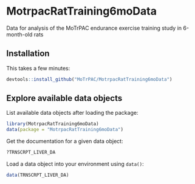 # MotrpacRatTraining6moData
Data for analysis of the MoTrPAC endurance exercise training study in 6-month-old rats

## Installation
This takes a few minutes: 
```r
devtools::install_github("MoTrPAC/MotrpacRatTraining6moData")
```
## Explore available data objects
List available data objects after loading the package:
```r
library(MotrpacRatTraining6moData)
data(package = "MotrpacRatTraining6moData")
```
Get the documentation for a given data object:
```r
?TRNSCRPT_LIVER_DA
```
Load a data object into your environment using `data()`:
```r
data(TRNSCRPT_LIVER_DA)
```
